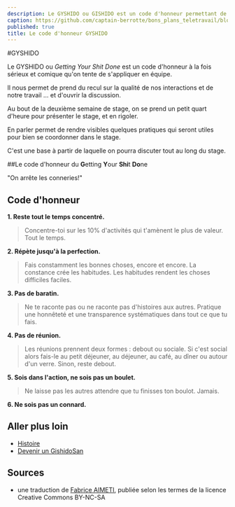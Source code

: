 ```yaml
---
description: Le GYSHIDO ou GISHIDO est un code d'honneur permettant de renforcer l'efficacité en équipe.
caption: https://github.com/captain-berrotte/bons_plans_teletravail/blob/master/media/gishido.jpg?raw=true
published: true
title: Le code d'honneur GYSHIDO
---
```


#GYSHIDO

Le GYSHIDO ou *Getting Your Shit Done* est un code d'honneur à la fois sérieux et comique qu'on tente de s'appliquer en équipe.

Il nous permet de prend du recul sur la qualité de nos interactions et de notre travail ... et d'ouvrir la discussion. 

Au bout de la deuxième semaine de stage, on se prend un petit quart d'heure pour présenter le stage, et en rigoler. 

En parler permet de rendre visibles quelques pratiques qui seront utiles pour bien se coordonner dans le stage. 

C'est une base à partir de laquelle on pourra discuter tout au long du stage. 

##Le code d'honneur du **G**etting **Y**our **Shi**t **Do**ne

"On arrête les conneries!" 

## Code d'honneur

**1. Reste tout le temps concentré.**

> Concentre-toi sur les 10% d'activités qui t'amènent le plus de valeur. Tout le temps. 

**2. Répète jusqu'à la perfection.**

> Fais constamment les bonnes choses, encore et encore. La constance crée les habitudes. Les habitudes rendent les choses difficiles faciles.

**3. Pas de baratin.**

> Ne te raconte pas ou ne raconte pas d'histoires aux autres. Pratique une honnêteté et une transparence systématiques dans tout ce que tu fais.

**4. Pas de réunion.**

> Les réunions prennent deux formes : debout ou sociale. Si c'est social alors fais-le au petit déjeuner, au déjeuner, au café, au dîner ou autour d'un verre. Sinon, reste debout.

**5. Sois dans l'action, ne sois pas un boulet.**

> Ne laisse pas les autres attendre que tu finisses ton boulot. Jamais.

**6. Ne sois pas un connard.**

## Aller plus loin 

* [Histoire](http://gyshido.com/about/)
* [Devenir un GishidoSan](http://gyshido.com/join/)

## Sources

* une traduction de [Fabrice AIMETI](http://www.fabrice-aimetti.fr/dotclear/public/traductions/gyshido/GyShiDo_-_Get_Your_Shit_Done__fr.html), publiée selon les termes de la licence Creative Commons BY-NC-SA
